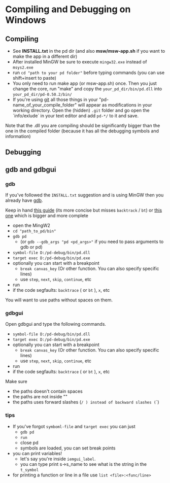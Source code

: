 # Compiling and Debugging on Windows

## Compiling

- See **INSTALL.txt** in the pd dir (and also **msw/msw-app.sh** if you want to make the app in a different dir)
- After installed MinGW be sure to execute `mingw32.exe` instead of `msys2.exe`
- run `cd "path to your pd folder"` before typing commands (you can use shift+insert to paste)
- You only need to run make app (or msw-app.sh) once. Then you just change the core, run "make" and copy the `your_pd_dir/bin/pd.dll` into `your_pd_dir/pd-0.50.2/bin/`
- If you're using [git](https://git-scm.com/) all those things in your "pd-name_of_your_compile_folder" will appear as modifications in your working directory. Open the (hidden) `.git` folder and go open the ´info/exlude´ in your text editor and add `pd-*/` to it and save.

Note that the .dll you are compiling should be significantly bigger than the one in the compiled folder (because it has all the debugging symbols and information)

## Debugging

## gdb and gdbgui

### gdb

If you've followed the `INSTALL.txt` suggestion and is using MinGW then you already have [gdb](https://www.gnu.org/software/gdb/).

Keep in hand [this guide](https://condor.depaul.edu/glancast/373class/docs/gdb.html) (its more concise but misses `backtrack` / `bt`) or [this one](http://www.yolinux.com/TUTORIALS/GDB-Commands.html) which is bigger and more complete

- open the MingW2
- `cd "path_to_pd/bin"`
- `gdb pd`
   - (or `gdb --gdb_args "pd <pd_args>"` if you need to pass arguments to gdb or pd)
- `symbol-file D:/pd-debug/bin/pd.dll`
- `target exec D:/pd-debug/bin/pd.exe`
- optionally you can start with a breakpoint
   - `break canvas_key` (Or other function. You can also specify specific lines)
   - use `step`, `next`, `skip`, `continue`, etc
- run
- if the code segfaults: `backtrace` ( or `bt` ), `x`, etc

You will want to use paths without spaces on them.

### gdbgui

Open gdbgui and type the following commands.

- `symbol-file D:/pd-debug/bin/pd.dll`
- `target exec D:/pd-debug/bin/pd.exe`
- optionally you can start with a breakpoint
   - `break canvas_key` (Or other function. You can also specify specific lines)
   - use `step`, `next`, `skip`, `continue`, etc
- run
- if the code segfaults: `backtrace` ( or `bt` ), `x`, etc

Make sure 

- the paths doesn't contain spaces
- the paths are not inside ""
- the paths uses forward slashes (`/ ) instead of backward slashes (`\`)

### tips

- If you've forgot `symboml-file` and `target exec` you can just
   - `gdb pd`
   - `run`
   - close pd
   - symbols are loaded, you can set break points
- you can print variables!
   - let's say you're inside `iemgui_label`.
   - you can type print s->s_name to see what is the string in the `t_symbol`
- for printing a function or line in a file use `list <file>:<func/line>`
   
